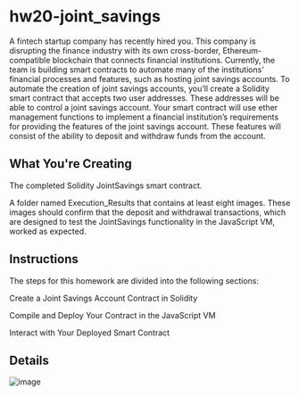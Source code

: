 # hw20-joint_savings

A fintech startup company has recently hired you. This company is disrupting the finance industry with its own cross-border, Ethereum-compatible blockchain that connects financial institutions. Currently, the team is building smart contracts to automate many of the institutions’ financial processes and features, such as hosting joint savings accounts.
To automate the creation of joint savings accounts, you’ll create a Solidity smart contract that accepts two user addresses. These addresses will be able to control a joint savings account. Your smart contract will use ether management functions to implement a financial institution’s requirements for providing the features of the joint savings account. These features will consist of the ability to deposit and withdraw funds from the account.

## What You're Creating

The completed Solidity JointSavings smart contract.


A folder named Execution_Results that contains at least eight images. These images should confirm that the deposit and withdrawal transactions, which are designed to test the JointSavings functionality in the JavaScript VM, worked as expected.



## Instructions

The steps for this homework are divided into the following sections:


Create a Joint Savings Account Contract in Solidity


Compile and Deploy Your Contract in the JavaScript VM


Interact with Your Deployed Smart Contract

## Details

![image](https://github.com/ssjaweid/hw20-joint_savings/assets/132857427/fdc4e75c-5d6f-444b-8aef-53ff37af8be6)

